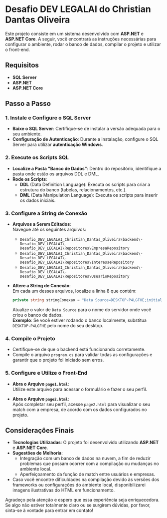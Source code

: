 
# Desafio DEV LEGALAI do Christian Dantas Oliveira

Este projeto consiste em um sistema desenvolvido com **ASP.NET** e **ASP.NET Core**. A seguir, você encontrará as instruções necessárias para configurar o ambiente, rodar o banco de dados, compilar o projeto e utilizar o front-end.

## Requisitos

- **SQL Server**  
- **ASP.NET**  
- **ASP.NET Core**

## Passo a Passo

### 1. Instale e Configure o SQL Server

- **Baixe o SQL Server**: Certifique-se de instalar a versão adequada para o seu ambiente.  
- **Configuração de Autenticação**: Durante a instalação, configure o SQL Server para utilizar **autenticação Windows**.

### 2. Execute os Scripts SQL

- **Localize a Pasta "Banco de Dados"**: Dentro do repositório, identifique a pasta onde estão os arquivos DDL e DML.  
- **Rode os Scripts**: 
  - **DDL** (Data Definition Language): Executa os scripts para criar a estrutura do banco (tabelas, relacionamentos, etc.).
  - **DML** (Data Manipulation Language): Executa os scripts para inserir os dados iniciais.

### 3. Configure a String de Conexão

- **Arquivos a Serem Editados**:  
  Navegue até os seguintes arquivos:
  - `Desafio_DEV_LEGALAI_Christian_Dantas_Oliveira\backend\-Desafio_DEV_LEGALAI\-Desafio_DEV_LEGALAI\Repositores\EmpresaRepository`
  - `Desafio_DEV_LEGALAI_Christian_Dantas_Oliveira\backend\-Desafio_DEV_LEGALAI\-Desafio_DEV_LEGALAI\Repositores\InteresseRepository`
  - `Desafio_DEV_LEGALAI_Christian_Dantas_Oliveira\backend\-Desafio_DEV_LEGALAI\-Desafio_DEV_LEGALAI\Repositores\UsuarioRepository`

- **Altere a String de Conexão**:  
  Em cada um desses arquivos, localize a linha 8 que contém:

  ```csharp
  private string stringConexao = "Data Source=DESKTOP-P4LGFHE;initial catalog=Desafio_Legal;integrated security=true";
  ```

  Atualize o valor de `Data Source` para o nome do servidor onde você criou o banco de dados.  
  **Exemplo**: Se você estiver rodando o banco localmente, substitua `DESKTOP-P4LGFHE` pelo nome do seu desktop.

### 4. Compile o Projeto

- Certifique-se de que o backend está funcionando corretamente.  
- Compile o arquivo `program.cs` para validar todas as configurações e garantir que o projeto foi iniciado sem erros.

### 5. Configure e Utilize o Front-End

- **Abra o Arquivo `page1.html`**:  
  Utilize este arquivo para acessar o formulário e fazer o seu perfil.

- **Abra o Arquivo `page2.html`**:  
  Após completar seu perfil, acesse `page2.html` para visualizar o seu match com a empresa, de acordo com os dados configurados no projeto.

## Considerações Finais

- **Tecnologias Utilizadas**: O projeto foi desenvolvido utilizando **ASP.NET** e **ASP.NET Core**.
- **Sugestões de Melhoria**:  
  - Integração com um banco de dados na nuvem, a fim de reduzir problemas que possam ocorrer com a compilação ou mudanças no ambiente local.
  - Aperfeiçoamento da função de match entre usuários e empresas.
- Caso você encontre dificuldades na compilação devido às versões dos frameworks ou configurações do ambiente local, disponibilizarei imagens ilustrativas do HTML em funcionamento.

Agradeço pela atenção e espero que essa experiência seja enriquecedora. Se algo não estiver totalmente claro ou se surgirem dúvidas, por favor, sinta-se à vontade para entrar em contato!
```
